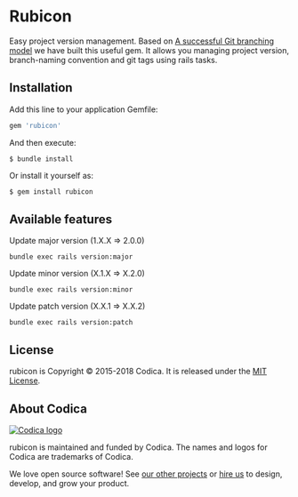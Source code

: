 # Rubicon

Easy project version management.
Based on [A successful Git branching model](https://nvie.com/posts/a-successful-git-branching-model/) we have built this useful gem. It allows you managing project version, branch-naming convention and git tags using rails tasks.

## Installation
Add this line to your application Gemfile:

```ruby
gem 'rubicon'
```

And then execute:
```
$ bundle install
```

Or install it yourself as:
```bash
$ gem install rubicon
```

## Available features

Update major version (1.X.X => 2.0.0)
```
bundle exec rails version:major
```
Update minor version (X.1.X => X.2.0)
```
bundle exec rails version:minor
```
Update patch version (X.X.1 => X.X.2)
```
bundle exec rails version:patch
```

## License
rubicon is Copyright © 2015-2018 Codica. It is released under the [MIT License](https://opensource.org/licenses/MIT).

## About Codica

[![Codica logo](https://www.codica.com/assets/images/logo/logo.svg)](https://www.codica.com)

rubicon is maintained and funded by Codica. The names and logos for Codica are trademarks of Codica.

We love open source software! See [our other projects](https://github.com/codica2) or [hire us](https://www.codica.com/) to design, develop, and grow your product.

